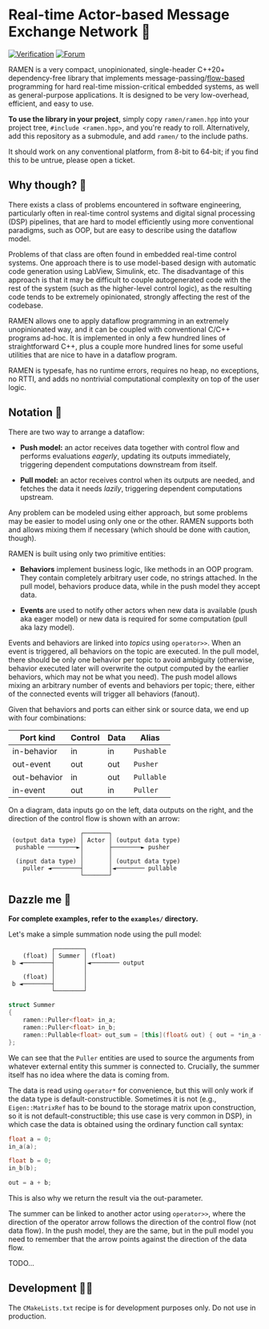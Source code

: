 # Real-time Actor-based Message Exchange Network 🍜

[![Verification](https://github.com/Zubax/ramen/actions/workflows/verification.yml/badge.svg)](https://github.com/Zubax/ramen/actions/workflows/verification.yml)
[![Forum](https://img.shields.io/discourse/https/forum.zubax.com/users.svg?color=e00000)](https://forum.zubax.com)

RAMEN is a very compact, unopinionated, single-header C++20+ dependency-free library that implements
message-passing/[flow-based](https://en.wikipedia.org/wiki/Flow-based_programming)
programming for hard real-time mission-critical embedded systems, as well as general-purpose applications.
It is designed to be very low-overhead, efficient, and easy to use.

**To use the library in your project**, simply copy `ramen/ramen.hpp` into your project tree, `#include <ramen.hpp>`,
and you're ready to roll. Alternatively, add this repository as a submodule, and add `ramen/` to the include paths.

It should work on any conventional platform, from 8-bit to 64-bit; if you find this to be untrue, please open a ticket.

## Why though? 🧐

There exists a class of problems encountered in software engineering, particularly often in real-time control systems
and digital signal processing (DSP) pipelines, that are hard to model efficiently using more conventional paradigms,
such as OOP, but are easy to describe using the dataflow model.

Problems of that class are often found in embedded real-time control systems. One approach there is to use
model-based design with automatic code generation using LabView, Simulink, etc. The disadvantage of this approach
is that it may be difficult to couple autogenerated code with the rest of the system (such as the higher-level
control logic), as the resulting code tends to be extremely opinionated, strongly affecting the rest of the codebase.

RAMEN allows one to apply dataflow programming in an extremely unopinionated way, and it can be coupled with
conventional C/C++ programs ad-hoc. It is implemented in only a few hundred lines of straightforward C++, plus a couple 
more hundred lines for some useful utilities that are nice to have in a dataflow program.

RAMEN is typesafe, has no runtime errors, requires no heap, no exceptions, no RTTI, and adds no nontrivial 
computational complexity on top of the user logic.

## Notation 📝

There are two way to arrange a dataflow:

- **Push model:** an actor receives data together with control flow and performs evaluations *eagerly*, updating its
  outputs immediately, triggering dependent computations downstream from itself.

- **Pull model:** an actor receives control when its outputs are needed, and fetches the data it needs *lazily*,
  triggering dependent computations upstream.

Any problem can be modeled using either approach, but some problems may be easier to model using only one or the
other. RAMEN supports both and allows mixing them if necessary (which should be done with caution, though).

RAMEN is built using only two primitive entities:

- **Behaviors** implement business logic, like methods in an OOP program. They contain completely arbitrary user 
  code, no strings attached. In the pull model, behaviors produce data, while in the push model they accept data.

- **Events** are used to notify other actors when new data is available (push aka eager model) or new data is 
  required for some computation (pull aka lazy model).

Events and behaviors are linked into *topics* using `operator>>`. When an event is triggered, all behaviors on the 
topic are executed. In the pull model, there should be only one behavior per topic to avoid ambiguity (otherwise, 
behavior executed later will overwrite the output computed by the earlier behaviors, which may not be what you need).
The push model allows mixing an arbitrary number of events and behaviors per topic; there, either of the connected 
events will trigger all behaviors (fanout).

Given that behaviors and ports can either sink or source data, we end up with four combinations:

| Port kind    | Control | Data | Alias      |
|--------------|---------|------|------------|
| in-behavior  | in      | in   | `Pushable` |
| out-event    | out     | out  | `Pusher`   |
| out-behavior | in      | out  | `Pullable` |
| in-event     | out     | in   | `Puller`   |

On a diagram, data inputs go on the left, data outputs on the right, and the direction of the control flow is shown
with an arrow:

```
                    ┌───────┐
 (output data type) │ Actor │ (output data type)
  pushable ────────►│       ├────────► pusher
                    │       │
  (input data type) │       │ (output data type)
    puller ◄────────┤       │◄──────── pullable
                    └───────┘
```

## Dazzle me 🤯

**For complete examples, refer to the `examples/` directory.**

Let's make a simple summation node using the pull model:

```
            ┌────────┐
    (float) │ Summer │ (float)
 b ◄────────┤        │◄──────── output
            │        │
    (float) │        │
 b ◄────────┤        │
            └────────┘
```

```c++
struct Summer
{
    ramen::Puller<float> in_a;
    ramen::Puller<float> in_b;
    ramen::Pullable<float> out_sum = [this](float& out) { out = *in_a + *in_b; };
};
```

We can see that the `Puller` entities are used to source the arguments from whatever external entity this summer is 
connected to. Crucially, the summer itself has no idea where the data is coming from. 

The data is read using `operator*` for convenience, but this will only work if the data type is default-constructible.
Sometimes it is not (e.g., `Eigen::MatrixRef` has to be bound to the storage matrix upon construction, so it is not 
default-constructible; this use case is very common in DSP), in which case the data is obtained using the ordinary 
function call syntax:

```c++
float a = 0;
in_a(a);

float b = 0;
in_b(b);

out = a + b;
```

This is also why we return the result via the out-parameter.

The summer can be linked to another actor using `operator>>`, where the direction of the operator arrow follows the 
direction of the control flow (not data flow). In the push model, they are the same, but in the pull model you need 
to remember that the arrow points against the direction of the data flow.

TODO...

## Development 🧑‍💻

The `CMakeLists.txt` recipe is for development purposes only. Do not use in production.
